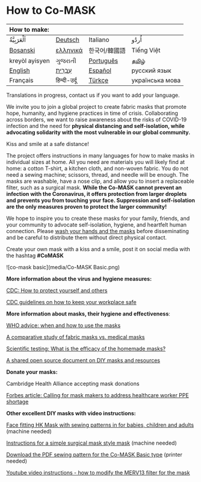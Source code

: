 # How to Co-MASK

|How to make:||||
|:--|---|---|---|
| اَلْعَرَبِيَّةُ | [Deutsch](https://docs.google.com/presentation/d/1PFxRqqfLwhkqDWGTxXlwi_zWoegKpmUAv-mcQOVGjkQ/edit?usp=sharing) | Italiano | اُردُو |
| [Bosanski](https://docs.google.com/presentation/d/1Wo35d7BZaEPhtMg0TuXQrnP0szMFHge_3etbAyDg__4/edit?usp=sharing) | [ελληνικά](https://docs.google.com/presentation/d/1wxX9T3keWJAIGZngB93HFvJZnJ3-_6vaQDpDb8kAoH0/edit?usp=sharing) | 한국어/韓國語 | Tiếng Việt |
| kreyòl ayisyen | ગુજરાતી | [Português](https://docs.google.com/presentation/d/1k7DGbnfYzxcFBW5vOmlco_-1Y9bfZ-5FkDBA2iAVzoU/edit?usp=sharing) | [தமிழ்](https://docs.google.com/presentation/d/16wu1WctaFuU-JPeHeJn5VZT9-NVIj84GiU8-2YeXiGw/edit?usp=sharing) |
| [English](https://docs.google.com/presentation/d/1T_rO2Q8HKdWN_8hhGp65-JKylpn2vpFx0kGD602U618/edit?usp=sharing) | [עִבְרִית‎](https://docs.google.com/presentation/d/1cNT-sOp2vS-0BuAuIIPzrBh3zdez-ZKLi3l8RrRI3sY/edit?usp=sharing) | [Español](https://docs.google.com/presentation/d/1LXYo50ZgN1rFB-5t_2WhzbM1kg1Z7gD_UUVFEN1SblE/edit?usp=sharing) | русский язык |
|Français|हिन्दी-उर्दू|[Türkçe](https://docs.google.com/presentation/d/1zsKw7xeurfuEbOJjGvUP_igr3cMyd7Jflbu0kfEKD1Y/edit#slide=id.g71aa90b52d_0_0)|українська мова|

Translations in progress, contact us if you want to add your language.

We invite you to join a global project to create fabric masks that promote hope, humanity, and hygiene practices in time of crisis. Collaborating across borders, we want to raise awareness about the risks of COVID-19 infection and the need for **physical distancing and self-isolation, while advocating solidarity with the most vulnerable in our global community.** 

Kiss and smile at a safe distance!

The project offers instructions in many languages for how to make masks in individual sizes at home. All you need are materials you will likely find at home: a cotton T-shirt, a kitchen cloth, and non-woven fabric. You do not need a sewing machine; scissors, thread, and needle will be enough. The masks are washable, have a nose clip, and allow you to insert a replaceable filter, such as a surgical mask. **While the Co-MASK cannot prevent an infection with the Coronavirus, it offers protection from larger droplets and prevents you from touching your face. Suppression and self-isolation are the only measures proven to protect the larger community!** 

We hope to inspire you to create these masks for your family, friends, and your community to advocate self-isolation, hygiene, and heartfelt human connection. Please [wash your hands and the masks](https://www.who.int/emergencies/diseases/novel-coronavirus-2019/advice-for-public/when-and-how-to-use-masks) before disseminating and be careful to distribute them without direct physical contact. 

Create your own mask with a kiss and a smile, post it on social media with the hashtag **#CoMASK**


![co-mask basic](media/Co-MASK Basic.png)

**More information about the virus and hygiene measures:**

[CDC: How to protect yourself and others](https://www.cdc.gov/coronavirus/2019-ncov/prepare/prevention.html)

[CDC guidelines on how to keep your workplace safe](https://www.cdc.gov/coronavirus/2019-ncov/downloads/workplace-school-and-home-guidance.pdf)



**More information about masks, their hygiene and effectiveness**:

[WHO advice: when and how to use the masks](https://www.who.int/emergencies/diseases/novel-coronavirus-2019/advice-for-public/when-and-how-to-use-masks)

[A comparative study of fabric masks vs. medical masks](https://bmjopen.bmj.com/content/5/4/e006577)

[Scientific testing:  What is the efficacy of the homemade masks?](https://www.researchgate.net/publication/258525804_Testing_the_Efficacy_of_Homemade_Masks_Would_They_Protect_in_an_Influenza_Pandemic)

[A shared open source document on DIY masks and resources](https://bit.ly/diycovidmasks) 



**Donate your masks:**

Cambridge Health Alliance accepting mask donations

[Forbes article: Calling for mask makers to address healthcare worker PPE shortage](https://www.forbes.com/sites/tjmccue/2020/03/20/calling-all-people-who-sew-and-make-you-can-help-solve-2020-n95-type-mask-shortage/?fbclid=IwAR0NsmbXPKeVfUDz3MtjHyElnb9QrAzLfYfasiexVrScos7pwdN2uXjfZmw#5be7bfae4e41)



**Other excellent DIY masks with video instructions:**

[Face fitting HK Mask with sewing patterns in for babies, children and adults](https://diymask.site/) (machine needed)

[Instructions for a simple surgical mask style mask](https://www.instructables.com/id/AB-Mask-for-a-Nurse-by-a-Nurse/)  (machine needed)

[Download the PDF sewing pattern for the Co-MASK Basic type](https://www.infirmiers.com/pdf/masque-tissu.pdf) (printer needed)

[Youtube video instructions - how to modify the MERV13 filter for the mask](https://youtu.be/6T787NV6FpA)



